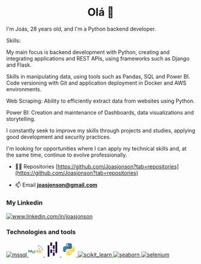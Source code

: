 <h1 align="center">Olá 👋</h1>

I'm Joás, 28 years old, and I'm a Python backend developer.

Skills:

My main focus is backend development with Python, creating and integrating applications and REST APIs, using frameworks such as Django and Flask.

Skills in manipulating data, using tools such as Pandas, SQL and Power BI. Code versioning with Git and application deployment in Docker and AWS environments.

Web Scraping: Ability to efficiently extract data from websites using Python.

Power BI: Creation and maintenance of Dashboards, data visualizations and storytelling.

I constantly seek to improve my skills through projects and studies, applying good development and security practices.

I'm looking for opportunities where I can apply my technical skills and, at the same time, continue to evolve professionally.




- 👨‍💻 Repositories  [https://github.com/Joasjonson?tab=repositories](https://github.com/Joasjonson?tab=repositories)



- 📫 Email  **joasjonson@gmail.com**

<h3 align="left">My Linkedin</h3>
<p align="left">
<a href="https://www.linkedin.com/in/joasjonson/" target="blank"><img align="center" src="https://raw.githubusercontent.com/rahuldkjain/github-profile-readme-generator/master/src/images/icons/Social/linked-in-alt.svg" alt="www.linkedin.com/in/joasjonson" height="30" width="40" /></a>
</p>

<h3 align="left">Technologies and tools</h3>
<p align="left"> <a href="https://www.microsoft.com/en-us/sql-server" target="_blank" rel="noreferrer"> <img src="https://www.svgrepo.com/show/303229/microsoft-sql-server-logo.svg" alt="mssql" width="40" height="40"/> </a> <a href="https://www.mysql.com/" target="_blank" rel="noreferrer"> <img src="https://raw.githubusercontent.com/devicons/devicon/master/icons/mysql/mysql-original-wordmark.svg" alt="mysql" width="40" height="40"/> </a> <a href="https://pandas.pydata.org/" target="_blank" rel="noreferrer"> <img src="https://raw.githubusercontent.com/devicons/devicon/2ae2a900d2f041da66e950e4d48052658d850630/icons/pandas/pandas-original.svg" alt="pandas" width="40" height="40"/> </a> <a href="https://www.python.org" target="_blank" rel="noreferrer"> <img src="https://raw.githubusercontent.com/devicons/devicon/master/icons/python/python-original.svg" alt="python" width="40" height="40"/> </a> <a href="https://scikit-learn.org/" target="_blank" rel="noreferrer"> <img src="https://upload.wikimedia.org/wikipedia/commons/0/05/Scikit_learn_logo_small.svg" alt="scikit_learn" width="40" height="40"/> </a> <a href="https://seaborn.pydata.org/" target="_blank" rel="noreferrer"> <img src="https://seaborn.pydata.org/_images/logo-mark-lightbg.svg" alt="seaborn" width="40" height="40"/> </a> <a href="https://www.selenium.dev" target="_blank" rel="noreferrer"> <img src="https://raw.githubusercontent.com/detain/svg-logos/780f25886640cef088af994181646db2f6b1a3f8/svg/selenium-logo.svg" alt="selenium" width="40" height="40"/> </a> </p>


<!--
**Joasjonson/Joasjonson** is a ✨ _special_ ✨ repository because its `README.md` (this file) appears on your GitHub profile.

Here are some ideas to get you started:

- 🔭 I’m currently working on ...
- 🌱 I’m currently learning ...
- 👯 I’m looking to collaborate on ...
- 🤔 I’m looking for help with ...
- 💬 Ask me about ...
- 📫 How to reach me: ...
- 😄 Pronouns: ...
- ⚡ Fun fact: ...
-->
